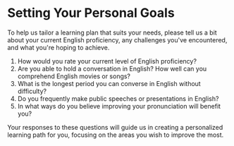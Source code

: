 # Setting Your Personal Goals

To help us tailor a learning plan that suits your needs, please tell us a bit about your current English proficiency, any challenges you've encountered, and what you're hoping to achieve. 

1. How would you rate your current level of English proficiency?
2. Are you able to hold a conversation in English? How well can you comprehend English movies or songs?
3. What is the longest period you can converse in English without difficulty?
4. Do you frequently make public speeches or presentations in English?
5. In what ways do you believe improving your pronunciation will benefit you?

Your responses to these questions will guide us in creating a personalized learning path for you, focusing on the areas you wish to improve the most.
